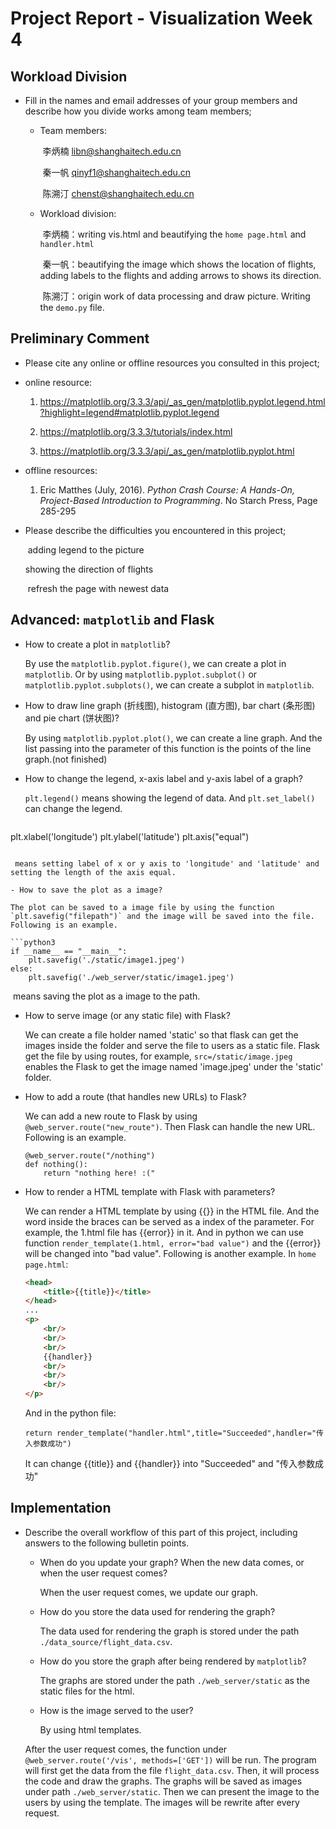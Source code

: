# Project Report - Visualization Week 4



## Workload Division

- Fill in the names and email addresses of your group members and describe how you divide works among team members;

  - Team members: 

    ​					李炳楠 libn@shanghaitech.edu.cn

    ​					秦一帆 qinyf1@shanghaitech.edu.cn

    ​					陈溯汀 chenst@shanghaitech.edu.cn

  - Workload division:

    ​					李炳楠：writing vis.html and beautifying the `home page.html` and `handler.html`

    ​					秦一帆：beautifying the image which shows the location of flights, adding labels to the flights and adding arrows to shows its direction.

    ​					陈溯汀：origin work of data processing and draw picture. Writing the `demo.py` file.

## Preliminary Comment

- Please cite any online or offline resources you consulted in this project;

- online resource: 

  1. https://matplotlib.org/3.3.3/api/_as_gen/matplotlib.pyplot.legend.html?highlight=legend#matplotlib.pyplot.legend

  2. https://matplotlib.org/3.3.3/tutorials/index.html

  3. https://matplotlib.org/3.3.3/api/_as_gen/matplotlib.pyplot.html

- offline resources:

  1. Eric Matthes (July, 2016). *Python Crash Course: A Hands-On, Project-Based Introduction to Programming*. No Starch Press, Page 285-295

- Please describe the difficulties you encountered in this project;

  ​	adding legend to the picture

  showing the direction of flights

  ​	refresh the page with newest data

## Advanced: `matplotlib` and Flask

- How to create a plot in `matplotlib`?

  By use the `matplotlib.pyplot.figure()`, we can create a plot in `matplotlib`. Or by using `matplotlib.pyplot.subplot()` or `matplotlib.pyplot.subplots()`, we can create a subplot in `matplotlib`.

- How to draw line graph (折线图), histogram (直方图), bar chart (条形图) and pie chart (饼状图)?

  By using `matplotlib.pyplot.plot()`, we can create a line graph. And the list passing into the parameter of this function is the points of the line graph.(not finished)

- How to change the legend, x-axis label and y-axis label of a graph?

  `plt.legend()` means showing the legend of data. And `plt.set_label()` can change the legend.
  
  ```python3
plt.xlabel('longitude')
  plt.ylabel('latitude')
plt.axis("equal")
  ```
  
  ​	means setting label of x or y axis to 'longitude' and 'latitude' and setting the length of the axis equal.
  
- How to save the plot as a image?

  The plot can be saved to a image file by using the function `plt.savefig("filepath")` and the image will be saved into the file. Following is an example.

  ```python3
  if __name__ == "__main__":
      plt.savefig('./static/image1.jpeg')
  else:
      plt.savefig('./web_server/static/image1.jpeg')
  ```

  ​	means saving the plot as a image to the path.

- How to serve image (or any static file) with Flask?

  We can create a file holder named 'static' so that flask can get the images inside the folder and serve the file to users as a static file. Flask get the file by using routes, for example, `src=/static/image.jpeg` enables the Flask to get the image named 'image.jpeg' under the 'static' folder.

- How to add a route (that handles new URLs) to Flask?

  We can add a new route to Flask by using `@web_server.route("new_route")`. Then Flask can handle the new URL. Following is an example.

  ```python3
  @web_server.route("/nothing")
  def nothing():
      return "nothing here! :("
  ```

- How to render a HTML template with Flask with parameters?

  We can render a HTML template by using {{}} in the HTML file. And the word inside the braces can be served as a index of the parameter. For example, the 1.html file has {{error}} in it. And in python we can use function `render_template(1.html, error="bad value")` and the {{error}} will be changed into "bad value". Following is another example. In `home page.html`:
  
  ```                html
  <head>
      <title>{{title}}</title>
  </head>
  ...
  <p>
      <br/>
      <br/>
      <br/>
      {{handler}}
      <br/>
      <br/>
      <br/>
  </p>
  ```
  
  And in the python file:
  
  ```python3
  return render_template("handler.html",title="Succeeded",handler="传入参数成功")
  ```
  
  It can change {{title}} and {{handler}} into "Succeeded" and "传入参数成功"

## Implementation

- Describe the overall workflow of this part of this project, including answers to the following bulletin points.
    - When do you update your graph? When the new data comes, or when the user request comes?
    
      When the user request comes, we update our graph.
    
    - How do you store the data used for rendering the graph?
    
      The data used for rendering the graph is stored under the path `./data_source/flight_data.csv`.
    
    - How do you store the graph after being rendered by `matplotlib`?
    
      The graphs are stored under the path `./web_server/static` as the static files for the html.
    
    - How is the image served to the user?
    
      By using html templates.
    
    After the user request comes, the function under `@web_server.route('/vis', methods=['GET'])` will be run. The program will first get the data from the file `flight_data.csv`. Then, it will process the code and draw the graphs. The graphs will be saved as images under path `./web_server/static`. Then we can present the image to the users by using the template. The images will be rewrite after every request.
